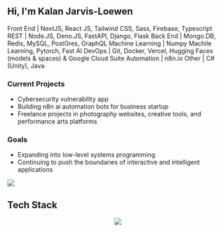 ## Hi, I'm Kalan Jarvis-Loewen
Front End | NextJS, React JS, Tailwind CSS, Sass, Firebase, Typescript
REST | Node.JS, Deno.JS, FastAPI, Django, Flask
Back End | Mongo.DB, Redis, MySQL, PostGres, GraphQL
Machine Learning | Numpy Machile Learning, Pytorch, Fast AI
DevOps | Git, Docker, Vercel, Hugging Faces (models & spaces) & Google Cloud Suite
Automation | n8n.io
Other | C# (Unity), Java

### Current Projects 
 - Cybersecurity vulnerability app
 - Building n8n ai automation bots for business startup 
 - Freelance projects in photography websites, creative tools, and performance arts platforms
### Goals 
 - Expanding into low-level systems programming
 - Continuing to push the boundaries of interactive and intelligent applications


<picture>
  <source
    srcset="https://github-readme-stats.vercel.app/api?username=yvnnvlex&show_icons=true&theme=algolia"
    media="(prefers-color-scheme: dark)"
  />
  <source
    srcset="https://github-readme-stats.vercel.app/api?username=yvnnvlex&show_icons=true"
    media="(prefers-color-scheme: light), (prefers-color-scheme: no-preference)"
  />
  <img src="https://github-readme-stats.vercel.app/api?username=yvnnvlex&show_icons=true" />
</picture>

## Tech Stack
<p align="center">
  <a href="https://skillicons.dev">
    <img src="https://skillicons.dev/icons?i=py,ts,js,c,cpp,rust,pytorch,tensorflow,nextjs,react,nodejs,tailwind,gcp,vercel,docker,git,github,mysql,postgres,firebase&theme=dark&perline=10" />
  </a>
</p>
